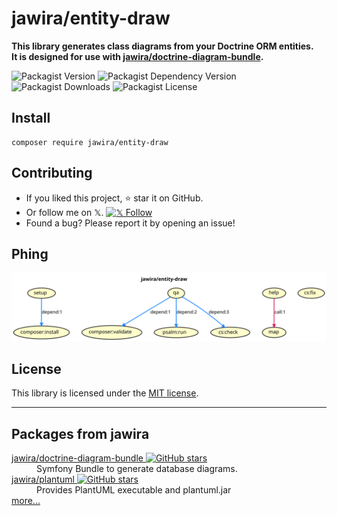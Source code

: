 # jawira/entity-draw

**This library generates class diagrams from your Doctrine ORM entities.<br>
It is designed for use with [jawira/doctrine-diagram-bundle](https://packagist.org/packages/jawira/doctrine-diagram-bundle).**



![Packagist Version](https://img.shields.io/packagist/v/jawira/entity-draw)
![Packagist Dependency Version](https://img.shields.io/packagist/dependency-v/jawira/entity-draw/php)
![Packagist Downloads](https://img.shields.io/packagist/dt/jawira/entity-draw)
![Packagist License](https://img.shields.io/packagist/l/jawira/entity-draw)

## Install

```console
composer require jawira/entity-draw
```

## Contributing

- If you liked this project, ⭐ star it on GitHub.
- Or follow me on 𝕏.
  [![𝕏 Follow](https://img.shields.io/twitter/follow/jawira?style=social)](https://x.com/jawira)
- Found a bug? Please report it by opening an issue!

## Phing

![phing buildfile](build.svg)

## License

This library is licensed under the [MIT license](LICENSE.md).


***

## Packages from jawira

<dl>

<dt>
    <a href="https://packagist.org/packages/jawira/doctrine-diagram-bundle">jawira/doctrine-diagram-bundle
    <img alt="GitHub stars" src="https://badgen.net/github/stars/jawira/doctrine-diagram-bundle?icon=github"/></a>
</dt>
<dd>Symfony Bundle to generate database diagrams.</dd>

<dt>
    <a href="https://packagist.org/packages/jawira/plantuml">jawira/plantuml
    <img alt="GitHub stars" src="https://badgen.net/github/stars/jawira/plantuml?icon=github"/></a>
</dt>
<dd>Provides PlantUML executable and plantuml.jar</dd>


<dt><a href="https://packagist.org/packages/jawira/">more...</a></dt>
</dl>
